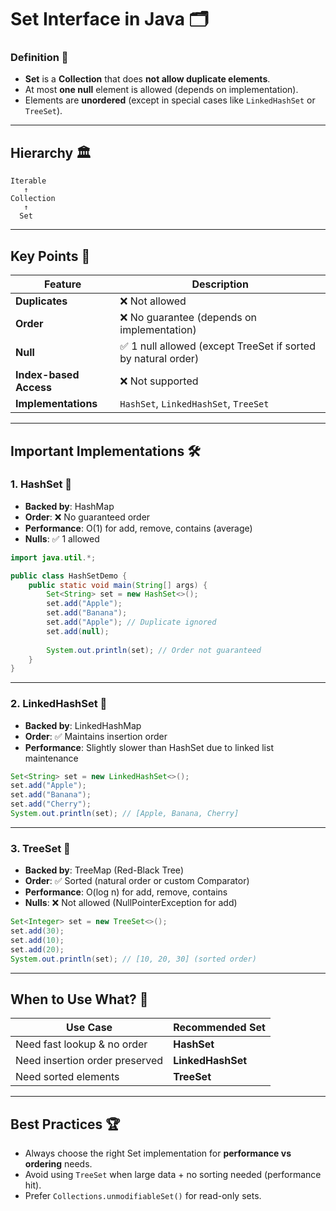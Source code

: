# **Set Interface in Java** 🗂️

### **Definition** 📜

* **Set** is a **Collection** that does **not allow duplicate elements**.
* At most **one null** element is allowed (depends on implementation).
* Elements are **unordered** (except in special cases like `LinkedHashSet` or `TreeSet`).

---

## **Hierarchy** 🏛️

```
Iterable
   ↑
Collection
   ↑
  Set
```

---

## **Key Points** 📌

| Feature                | Description                                                  |
| ---------------------- | ------------------------------------------------------------ |
| **Duplicates**         | ❌ Not allowed                                                |
| **Order**              | ❌ No guarantee (depends on implementation)                   |
| **Null**               | ✅ 1 null allowed (except TreeSet if sorted by natural order) |
| **Index-based Access** | ❌ Not supported                                              |
| **Implementations**    | `HashSet`, `LinkedHashSet`, `TreeSet`                        |

---

## **Important Implementations** 🛠️

### **1. HashSet** 🧱

* **Backed by**: HashMap
* **Order**: ❌ No guaranteed order
* **Performance**: O(1) for add, remove, contains (average)
* **Nulls**: ✅ 1 allowed

```java
import java.util.*;

public class HashSetDemo {
    public static void main(String[] args) {
        Set<String> set = new HashSet<>();
        set.add("Apple");
        set.add("Banana");
        set.add("Apple"); // Duplicate ignored
        set.add(null);
        
        System.out.println(set); // Order not guaranteed
    }
}
```

---

### **2. LinkedHashSet** 🔗

* **Backed by**: LinkedHashMap
* **Order**: ✅ Maintains insertion order
* **Performance**: Slightly slower than HashSet due to linked list maintenance

```java
Set<String> set = new LinkedHashSet<>();
set.add("Apple");
set.add("Banana");
set.add("Cherry");
System.out.println(set); // [Apple, Banana, Cherry]
```

---

### **3. TreeSet** 🌳

* **Backed by**: TreeMap (Red-Black Tree)
* **Order**: ✅ Sorted (natural order or custom Comparator)
* **Performance**: O(log n) for add, remove, contains
* **Nulls**: ❌ Not allowed (NullPointerException for add)

```java
Set<Integer> set = new TreeSet<>();
set.add(30);
set.add(10);
set.add(20);
System.out.println(set); // [10, 20, 30] (sorted order)
```

---

## **When to Use What?** 🤔

| Use Case                       | Recommended Set   |
| ------------------------------ | ----------------- |
| Need fast lookup & no order    | **HashSet**       |
| Need insertion order preserved | **LinkedHashSet** |
| Need sorted elements           | **TreeSet**       |

---

## **Best Practices** 🏆

* Always choose the right Set implementation for **performance vs ordering** needs.
* Avoid using `TreeSet` when large data + no sorting needed (performance hit).
* Prefer `Collections.unmodifiableSet()` for read-only sets.

